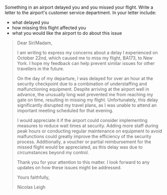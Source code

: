 Something in an airport delayed you and you missed your flight. Write a letter to the airport's customer service department. In your letter include: 

- what delayed you  
- how missing this flight affected you 
- what you would like the airport to do about this issue

> Dear Sir/Madam,
>
> I am writing to express my concerns about a delay I experienced on October 22nd, which caused me to miss my flight, BA173, to New York. I hope my feedback can help prevent similar issues for other travellers in the future.
>
> On the day of my departure, I was delayed for over an hour at the security checkpoint due to a combination of understaffing and malfunctioning equipment. Despite arriving at the airport well in advance, the unusually long wait prevented me from reaching my gate on time, resulting in missing my flight. Unfortunately, this delay significantly disrupted my travel plans, as I was unable to attend an important meeting scheduled for that evening.
>
> I would appreciate it if the airport could consider implementing measures to reduce wait times at security. Adding more staff during peak hours or conducting regular maintenance on equipment to avoid malfunctions could greatly improve the efficiency of the security process. Additionally, a voucher or partial reimbursement for the missed flight would be appreciated, as this delay was due to circumstances beyond my control.
>
> Thank you for your attention to this matter. I look forward to any updates on how these issues might be addressed.
>
> Yours faithfully,
>
> Nicolas Leigh



















